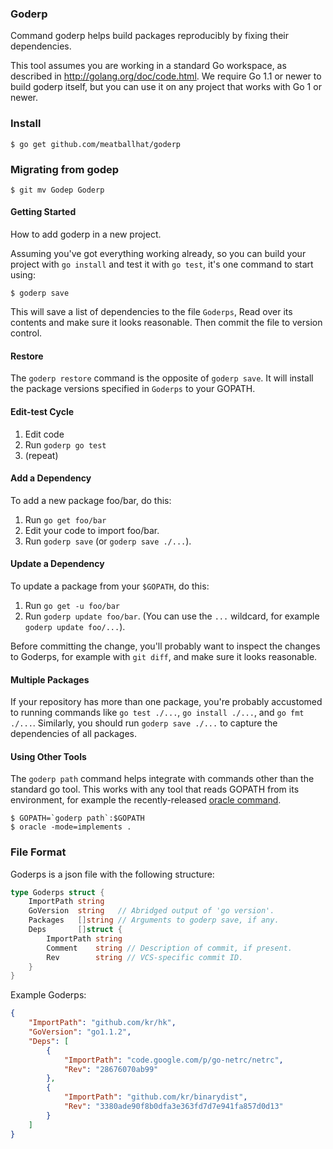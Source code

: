 ### Goderp

Command goderp helps build packages reproducibly by fixing their dependencies.

This tool assumes you are working in a standard Go workspace,
as described in http://golang.org/doc/code.html. We require Go 1.1
or newer to build goderp itself, but you can use it on any project
that works with Go 1 or newer.

### Install

	$ go get github.com/meatballhat/goderp

### Migrating from godep

	$ git mv Godep Goderp
	
#### Getting Started

How to add goderp in a new project.

Assuming you've got everything working already, so you can
build your project with `go install` and test it with `go test`,
it's one command to start using:

	$ goderp save

This will save a list of dependencies to the file `Goderps`,
Read over its contents and make sure it looks reasonable.
Then commit the file to version control.

#### Restore

The `goderp restore` command is the opposite of `goderp save`.
It will install the package versions specified in
`Goderps` to your GOPATH.

#### Edit-test Cycle

1. Edit code
2. Run `goderp go test`
3. (repeat)

#### Add a Dependency

To add a new package foo/bar, do this:

1. Run `go get foo/bar`
2. Edit your code to import foo/bar.
3. Run `goderp save` (or `goderp save ./...`).

#### Update a Dependency

To update a package from your `$GOPATH`, do this:

1. Run `go get -u foo/bar`
2. Run `goderp update foo/bar`. (You can use the `...` wildcard,
for example `goderp update foo/...`).

Before committing the change, you'll probably want to inspect
the changes to Goderps, for example with `git diff`,
and make sure it looks reasonable.

#### Multiple Packages

If your repository has more than one package, you're probably
accustomed to running commands like `go test ./...`,
`go install ./...`, and `go fmt ./...`.
Similarly, you should run `goderp save ./...` to capture the
dependencies of all packages.

#### Using Other Tools

The `goderp path` command helps integrate with commands other
than the standard go tool. This works with any tool that reads
GOPATH from its environment, for example the recently-released
[oracle command](http://godoc.org/code.google.com/p/go.tools/cmd/oracle).

	$ GOPATH=`goderp path`:$GOPATH
	$ oracle -mode=implements .

### File Format

Goderps is a json file with the following structure:

```go
type Goderps struct {
	ImportPath string
	GoVersion  string   // Abridged output of 'go version'.
	Packages   []string // Arguments to goderp save, if any.
	Deps       []struct {
		ImportPath string
		Comment    string // Description of commit, if present.
		Rev        string // VCS-specific commit ID.
	}
}
```

Example Goderps:

```json
{
	"ImportPath": "github.com/kr/hk",
	"GoVersion": "go1.1.2",
	"Deps": [
		{
			"ImportPath": "code.google.com/p/go-netrc/netrc",
			"Rev": "28676070ab99"
		},
		{
			"ImportPath": "github.com/kr/binarydist",
			"Rev": "3380ade90f8b0dfa3e363fd7d7e941fa857d0d13"
		}
	]
}
```
